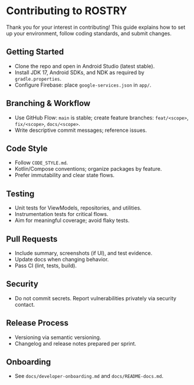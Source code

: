 # Contributing to ROSTRY

Thank you for your interest in contributing! This guide explains how to set up your environment, follow coding standards, and submit changes.

## Getting Started

- Clone the repo and open in Android Studio (latest stable).
- Install JDK 17, Android SDKs, and NDK as required by `gradle.properties`.
- Configure Firebase: place `google-services.json` in `app/`.

## Branching & Workflow

- Use GitHub Flow: `main` is stable; create feature branches: `feat/<scope>`, `fix/<scope>`, `docs/<scope>`.
- Write descriptive commit messages; reference issues.

## Code Style

- Follow `CODE_STYLE.md`.
- Kotlin/Compose conventions; organize packages by feature.
- Prefer immutability and clear state flows.

## Testing

- Unit tests for ViewModels, repositories, and utilities.
- Instrumentation tests for critical flows.
- Aim for meaningful coverage; avoid flaky tests.

## Pull Requests

- Include summary, screenshots (if UI), and test evidence.
- Update docs when changing behavior.
- Pass CI (lint, tests, build).

## Security

- Do not commit secrets. Report vulnerabilities privately via security contact.

## Release Process

- Versioning via semantic versioning.
- Changelog and release notes prepared per sprint.

## Onboarding

- See `docs/developer-onboarding.md` and `docs/README-docs.md`.
